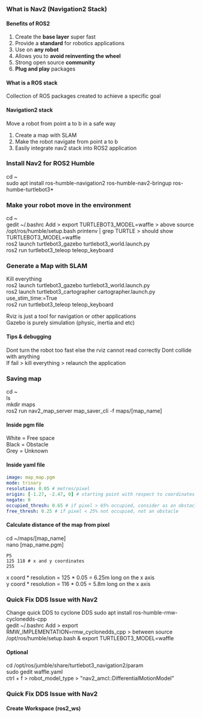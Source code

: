 ### **What is Nav2 (Navigation2 Stack)**  
#### **Benefits of ROS2**  
1. Create the **base layer** super fast
2. Provide a **standard** for robotics applications
3. Use on **any robot**
4. Allows you to **avoid reinventing the wheel**
5. Strong open source **community**
6. **Plug and play** packages

#### **What is a ROS stack**  
Collection of ROS packages created to achieve a specific goal  

#### **Navigation2 stack**   
Move a robot from point a to b in a safe way
1. Create a map with SLAM
2. Make the robot navigate from point a to b
3. Easily integrate nav2 stack into ROS2 application

### **Install Nav2 for ROS2 Humble**
cd ~  
sudo apt install ros-humble-navigation2 ros-humble-nav2-bringup ros-humbe-turtlebot3*  

### **Make your robot move in the environment**  
cd ~  
gedit ~/.bashrc
Add > export TURTLEBOT3_MODEL=waffle > above source /opt/ros/humble/setup.bash
printenv | grep TURTLE > should show TURTLEBOT3_MODEL=waffle  
ros2 launch turtlebot3_gazebo turtlebot3_world.launch.py  
ros2 run turtlebot3_teleop teleop_keyboard  

### **Generate a Map with SLAM**
Kill everything  
ros2 launch turtlebot3_gazebo turtlebot3_world.launch.py  
ros2 launch turtlebot3_cartographer cartographer.launch.py use_stim_time:=True  
ros2 run turtlebot3_teleop teleop_keyboard  

Rviz is just a tool for navigation or other applications  
Gazebo is purely simulation (physic, inertia and etc)

#### **Tips & debugging**  
Dont turn the robot too fast else the rviz cannot read correctly
Dont collide with anything  
If fail > kill everything > relaunch the application

### **Saving map**  
cd ~  
ls  
mkdir maps  
ros2 run nav2_map_server map_saver_cli -f maps/[map_name]  

#### **Inside pgm file**  
White = Free space  
Black = Obstacle  
Grey = Unknown   

#### **Inside yaml file**
```yaml
image: map_map.pgm
mode: trinary
resolution: 0.05 # metres/pixel
origin: [-1.27, -2.47, 0] # starting point with respect to coordinates from the lowest left point
negate: 0
occupied_thresh: 0.65 # if pixel > 65% occupied, consider as an obstacle
free_thresh: 0.25 # if pixel < 25% not occupied, not an obstacle
```
#### **Calculate distance of the map from pixel**  
cd ~/maps/[map_name]  
nano [map_name.pgm]  
```pgm  
P5
125 118 # x and y coordinates
255
```
x coord * resolution = 125 * 0.05 = 6.25m long on the x axis  
y coord * resolution = 116 * 0.05 = 5.8m long on the x axis

### **Quick Fix DDS Issue with Nav2**  
Change quick DDS to cyclone DDS 
sudo apt install ros-humble-rmw-cyclonedds-cpp  
gedit ~/.bashrc
Add > export RMW_IMPLEMENTATION=rmw_cyclonedds_cpp > between source /opt/ros/humble/setup.bash & export TURTLEBOT3_MODEL=waffle
#### **Optional**  
cd /opt/ros/jumble/share/turtlebot3_navigation2/param  
sudo gedit waffle.yaml  
ctrl + f > robot_model_type > "nav2_amcl::DifferentialMotionModel"  

### **Quick Fix DDS Issue with Nav2**  

#### **Create Workspace (ros2_ws)**  
